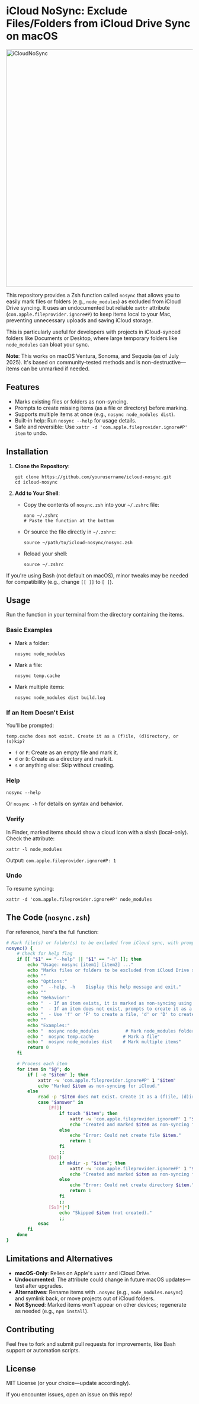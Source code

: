 # iCloud NoSync: Exclude Files/Folders from iCloud Drive Sync on macOS

<img width="1280" height="640" alt="iCloudNoSync" src="https://github.com/user-attachments/assets/4890deab-cb62-448a-8901-224bbe50457d" />


This repository provides a Zsh function called `nosync` that allows you to easily mark files or folders (e.g., `node_modules`) as excluded from iCloud Drive syncing. It uses an undocumented but reliable `xattr` attribute (`com.apple.fileprovider.ignore#P`) to keep items local to your Mac, preventing unnecessary uploads and saving iCloud storage.

This is particularly useful for developers with projects in iCloud-synced folders like Documents or Desktop, where large temporary folders like `node_modules` can bloat your sync.

**Note**: This works on macOS Ventura, Sonoma, and Sequoia (as of July 2025). It's based on community-tested methods and is non-destructive—items can be unmarked if needed.

## Features
- Marks existing files or folders as non-syncing.
- Prompts to create missing items (as a file or directory) before marking.
- Supports multiple items at once (e.g., `nosync node_modules dist`).
- Built-in help: Run `nosync --help` for usage details.
- Safe and reversible: Use `xattr -d 'com.apple.fileprovider.ignore#P' item` to undo.

## Installation
1. **Clone the Repository**:
   ```
   git clone https://github.com/yourusername/icloud-nosync.git
   cd icloud-nosync
   ```

2. **Add to Your Shell**:
   - Copy the contents of `nosync.zsh` into your `~/.zshrc` file:
     ```
     nano ~/.zshrc
     # Paste the function at the bottom
     ```
   - Or source the file directly in `~/.zshrc`:
     ```
     source ~/path/to/icloud-nosync/nosync.zsh
     ```
   - Reload your shell:
     ```
     source ~/.zshrc
     ```

If you're using Bash (not default on macOS), minor tweaks may be needed for compatibility (e.g., change `[[ ]]` to `[ ]`).

## Usage
Run the function in your terminal from the directory containing the items.

### Basic Examples
- Mark a folder:
  ```
  nosync node_modules
  ```
- Mark a file:
  ```
  nosync temp.cache
  ```
- Mark multiple items:
  ```
  nosync node_modules dist build.log
  ```

### If an Item Doesn't Exist
You'll be prompted:
```
temp.cache does not exist. Create it as a (f)ile, (d)irectory, or (s)kip?
```
- `f` or `F`: Create as an empty file and mark it.
- `d` or `D`: Create as a directory and mark it.
- `s` or anything else: Skip without creating.

### Help
```
nosync --help
```
Or `nosync -h` for details on syntax and behavior.

### Verify
In Finder, marked items should show a cloud icon with a slash (local-only). Check the attribute:
```
xattr -l node_modules
```
Output: `com.apple.fileprovider.ignore#P: 1`

### Undo
To resume syncing:
```
xattr -d 'com.apple.fileprovider.ignore#P' node_modules
```

## The Code (`nosync.zsh`)
For reference, here's the full function:

```bash
# Mark file(s) or folder(s) to be excluded from iCloud sync, with prompt to create missing ones
nosync() {
    # Check for help flag
    if [[ "$1" == "--help" || "$1" == "-h" ]]; then
        echo "Usage: nosync [item1] [item2] ..."
        echo "Marks files or folders to be excluded from iCloud Drive sync."
        echo ""
        echo "Options:"
        echo "  --help, -h    Display this help message and exit."
        echo ""
        echo "Behavior:"
        echo "  - If an item exists, it is marked as non-syncing using xattr."
        echo "  - If an item does not exist, prompts to create it as a file (f), directory (d), or skip (s)."
        echo "  - Use 'f' or 'F' to create a file, 'd' or 'D' to create a directory, or 's' (or any other input) to skip."
        echo ""
        echo "Examples:"
        echo "  nosync node_modules          # Mark node_modules folder"
        echo "  nosync temp.cache           # Mark a file"
        echo "  nosync node_modules dist    # Mark multiple items"
        return 0
    fi

    # Process each item
    for item in "$@"; do
        if [ -e "$item" ]; then
            xattr -w 'com.apple.fileprovider.ignore#P' 1 "$item"
            echo "Marked $item as non-syncing for iCloud."
        else
            read -p "$item does not exist. Create it as a (f)ile, (d)irectory, or (s)kip? " answer
            case "$answer" in
                [Ff])
                    if touch "$item"; then
                        xattr -w 'com.apple.fileprovider.ignore#P' 1 "$item"
                        echo "Created and marked $item as non-syncing for iCloud."
                    else
                        echo "Error: Could not create file $item."
                        return 1
                    fi
                    ;;
                [Dd])
                    if mkdir -p "$item"; then
                        xattr -w 'com.apple.fileprovider.ignore#P' 1 "$item"
                        echo "Created and marked $item as non-syncing for iCloud."
                    else
                        echo "Error: Could not create directory $item."
                        return 1
                    fi
                    ;;
                [Ss]*|*)
                    echo "Skipped $item (not created)."
                    ;;
            esac
        fi
    done
}
```

## Limitations and Alternatives
- **macOS-Only**: Relies on Apple's `xattr` and iCloud Drive.
- **Undocumented**: The attribute could change in future macOS updates—test after upgrades.
- **Alternatives**: Rename items with `.nosync` (e.g., `node_modules.nosync`) and symlink back, or move projects out of iCloud folders.
- **Not Synced**: Marked items won't appear on other devices; regenerate as needed (e.g., `npm install`).

## Contributing
Feel free to fork and submit pull requests for improvements, like Bash support or automation scripts.

## License
MIT License (or your choice—update accordingly).

If you encounter issues, open an issue on this repo!
